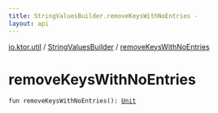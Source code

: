 ```yaml
---
title: StringValuesBuilder.removeKeysWithNoEntries - 
layout: api
---
```


<div class='api-docs-breadcrumbs'><a href="../index.html">io.ktor.util</a> / <a href="index.html">StringValuesBuilder</a> / <a href="./remove-keys-with-no-entries.html">removeKeysWithNoEntries</a></div>

# removeKeysWithNoEntries

<div class="signature"><code><span class="keyword">fun </span><span class="identifier">removeKeysWithNoEntries</span><span class="symbol">(</span><span class="symbol">)</span><span class="symbol">: </span><a href="https://kotlinlang.org/api/latest/jvm/stdlib/kotlin/-unit/index.html"><span class="identifier">Unit</span></a></code></div>
